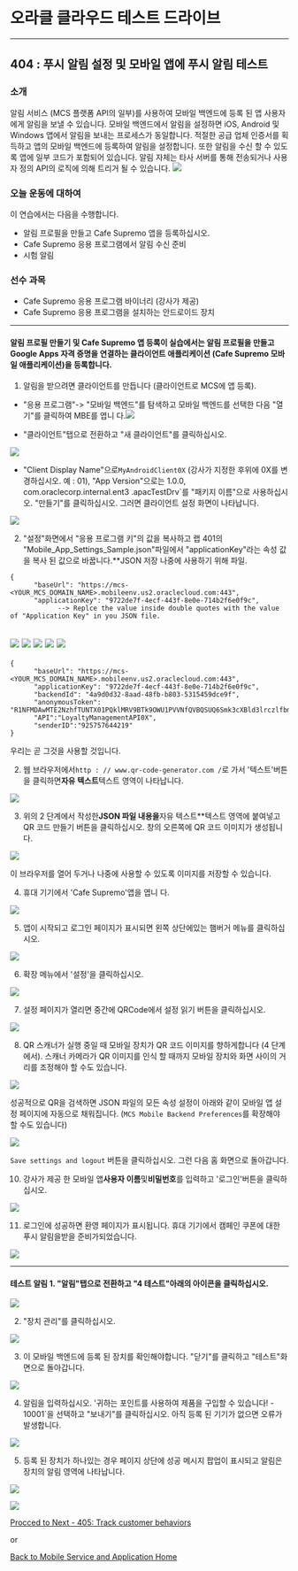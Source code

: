 # 오라클 클라우드 테스트 드라이브 #
-----
## 404 : 푸시 알림 설정 및 모바일 앱에 푸시 알림 테스트 ##


### 소개 ###
알림 서비스 (MCS 플랫폼 API의 일부)를 사용하여 모바일 백엔드에 등록 된 앱 사용자에게 알림을 보낼 수 있습니다. 모바일 백엔드에서 알림을 설정하면 iOS, Android 및 Windows 앱에서 알림을 보내는 프로세스가 동일합니다. 적절한 공급 업체 인증서를 획득하고 앱의 모바일 백엔드에 등록하여 알림을 설정합니다. 또한 알림을 수신 할 수 있도록 앱에 일부 코드가 포함되어 있습니다. 알림 자체는 타사 서버를 통해 전송되거나 사용자 정의 API의 로직에 의해 트리거 될 수 있습니다. 
![](../../common/images/mobile/long/mcsgs_dt_006_notifications.png)


### 오늘 운동에 대하여 ###
이 연습에서는 다음을 수행합니다. 
- 알림 프로필을 만들고 Cafe Supremo 앱을 등록하십시오. 
- Cafe Supremo 응용 프로그램에서 알림 수신 준비 
- 시험 알림 

### 선수 과목 ###

- Cafe Supremo 응용 프로그램 바이너리 (강사가 제공) 
- Cafe Supremo 응용 프로그램을 설치하는 안드로이드 장치 

----
#### 알림 프로필 만들기 및 Cafe Supremo 앱 등록이 실습에서는 알림 프로필을 만들고 Google Apps 자격 증명을 연결하는 클라이언트 애플리케이션 (Cafe Supremo 모바일 애플리케이션)을 등록합니다. 

1. 알림을 받으려면 클라이언트를 만듭니다 (클라이언트로 MCS에 앱 등록). 
- &quot;응용 프로그램&quot;-> &quot;모바일 백엔드&quot;를 탐색하고 모바일 백엔드를 선택한 다음 &quot;열기&quot;를 클릭하여 MBE를 엽니 다.![](../../common/images/mobile/long/401-Select_MBE.png)




- &quot;클라이언트&quot;탭으로 전환하고 &quot;새 클라이언트&quot;를 클릭하십시오. 

![](../../common/images/mobile/long/401-Create_Client.png)




- &quot;Client Display Name&quot;으로`MyAndroidClient0X` (강사가 지정한 후위에 0X를 변경하십시오. 예 : 01), &quot;App Version&quot;으로는 1.0.0, com.oraclecorp.internal.ent3 .apacTestDrv`를 &quot;패키지 이름&quot;으로 사용하십시오. &quot;만들기&quot;를 클릭하십시오. 그러면 클라이언트 설정 화면이 나타납니다. 

![](../../common/images/mobile/long/401-Client_Settings.png)



2. &quot;설정&quot;화면에서 &quot;응용 프로그램 키&quot;의 값을 복사하고 랩 401의 &quot;Mobile_App_Settings_Sample.json&quot;파일에서 &quot;applicationKey&quot;라는 속성 값을 복사 된 값으로 바꿉니다.**JSON 저장 나중에 사용하기 위해 파일. 

```
{
      "baseUrl": "https://mcs-<YOUR_MCS_DOMAIN_NAME>.mobileenv.us2.oraclecloud.com:443",
      "applicationKey": "9722de7f-4ecf-443f-8e0e-714b2f6e0f9c",
            --> Replce the value inside double quotes with the value of "Application Key" in you JSON file.
```

![](../../common/images/mobile/long/401-Client_Setting_Tab.png)
![](../../common/images/mobile/long/401-Create_New_Profile.png)
![](../../common/images/mobile/long/401-Profile_Setting.png)
![](../../common/images/mobile/long/401-Selected_Profile.png)
![](../../common/images/mobile/long/401-Review_MobileApp_Profile.png)
---
```
{
      "baseUrl": "https://mcs-<YOUR_MCS_DOMAIN_NAME>.mobileenv.us2.oraclecloud.com:443",
      "applicationKey": "9722de7f-4ecf-443f-8e0e-714b2f6e0f9c",
      "backendId": "4a9d0d32-8aad-48fb-b803-5315459dce9f",
      "anonymousToken": "R1NFMDAwMTE2NzhfTUNTX01PQklMRV9BTk9OWU1PVVNfQVBQSUQ6Smk3cXBld3lrczlfbmI=",
      "API":"LoyaltyManagementAPI0X",
      "senderID":"925757644219"
}
```
우리는 곧 그것을 사용할 것입니다. 

2. 웹 브라우저에서`http : // www.qr-code-generator.com /`로 가서 &#39;텍스트&#39;버튼을 클릭하면**자유 텍스트**텍스트 영역이 나타납니다. 

![](../../common/images/mobile/long/01.qr.site.png)


3. 위의 2 단계에서 작성한**JSON 파일 내용을**자유 텍스트**텍스트 영역에 붙여넣고 QR 코드 만들기 버튼을 클릭하십시오. 창의 오른쪽에 QR 코드 이미지가 생성됩니다. 

![](../../common/images/mobile/long/02.qr.result.png)



이 브라우저를 열어 두거나 나중에 사용할 수 있도록 이미지를 저장할 수 있습니다. 

4. 휴대 기기에서 &#39;Cafe Supremo&#39;앱을 엽니 다. 

![](../../common/images/mobile/long/03.mobile.app.png)


5. 앱이 시작되고 로그인 페이지가 표시되면 왼쪽 상단에있는 햄버거 메뉴를 클릭하십시오. 

![](../../common/images/mobile/long/04.mobile.menu.png)


6. 확장 메뉴에서 &#39;설정&#39;을 클릭하십시오. 

![](../../common/images/mobile/long/05.mobile.settings.png)


7. 설정 페이지가 열리면 중간에 QRCode에서 설정 읽기 버튼을 클릭하십시오. 

![](../../common/images/mobile/long/06.mobile.qr.png)


8. QR 스캐너가 실행 중일 때 모바일 장치가 QR 코드 이미지를 향하게합니다 (4 단계에서). 스캐너 카메라가 QR 이미지를 인식 할 때까지 모바일 장치와 화면 사이의 거리를 조정해야 할 수도 있습니다. 

![](../../common/images/mobile/long/07.mobile.cam.png)


성공적으로 QR을 검색하면 JSON 파일의 모든 속성 설정이 아래와 같이 모바일 앱 설정 페이지에 자동으로 채워집니다. (`MCS Mobile Backend Preferences`를 확장해야 할 수도 있습니다) 

![](../../common/images/mobile/long/08.mobile.qr.result.png)


`Save settings and logout` 버튼을 클릭하십시오. 그런 다음 홈 화면으로 돌아갑니다. 

10. 강사가 제공 한 모바일 앱**사용자 이름**및**비밀번호**를 입력하고 &#39;로그인&#39;버튼을 클릭하십시오. 

![](../../common/images/mobile/long/09.mobile.login.png)


11. 로그인에 성공하면 환영 페이지가 표시됩니다. 휴대 기기에서 캠페인 쿠폰에 대한 푸시 알림을받을 준비가되었습니다. 

![](../../common/images/mobile/long/10.mobile.welcome.png)


---
#### 테스트 알림 1. &quot;알림&quot;탭으로 전환하고 &quot;4 테스트&quot;아래의 아이콘을 클릭하십시오. 

![](../../common/images/mobile/long/401-Test_Notification.png)



2. &quot;장치 관리&quot;를 클릭하십시오. 

![](../../common/images/mobile/long/401-Test_Manage_Devices.png)



3. 이 모바일 백엔드에 등록 된 장치를 확인해야합니다. &quot;닫기&quot;를 클릭하고 &quot;테스트&quot;화면으로 돌아갑니다. 

![](../../common/images/mobile/long/401-Manage_Devices.png)



4. 알림을 입력하십시오. &#39;귀하는 포인트를 사용하여 제품을 구입할 수 있습니다! - 10001`을 선택하고 &quot;보내기&quot;를 클릭하십시오. 아직 등록 된 기기가 없으면 오류가 발생합니다. 

![](../../common/images/mobile/long/401-Notification_Test_Screen.png)



5. 등록 된 장치가 하나있는 경우 페이지 상단에 성공 메시지 팝업이 표시되고 알림은 장치의 알림 영역에 나타납니다. 

![](../../common/images/mobile/long/401-MCS_Notification_Result.png)




![](../../common/images/mobile/long/401-MobileApp_Notification_Result.png)



[Procced to Next - 405: Track customer behaviors](405-MobileLab.md)

or

[Back to Mobile Service and Application Home](README.md)
